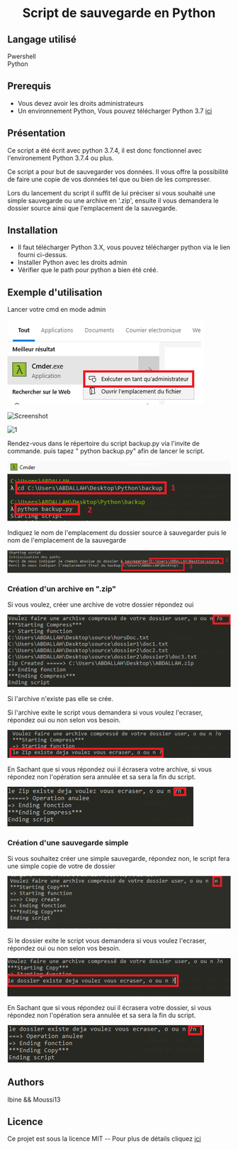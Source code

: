 <center> <h1>Script de sauvegarde en Python</h1> </center>

## Langage utilisé ##  

Pwershell  
Python 

## Prerequis ##
- Vous devez avoir les droits administrateurs  
- Un environnement Python, Vous pouvez télécharger Python 3.7 [ici](  https://www.python.org/ftp/python/3.7.4/python-3.7.4.exe)

## Présentation ##  

Ce script a été écrit avec python 3.7.4,  il est donc fonctionnel avec l'environement Python 3.7.4 ou plus.  

Ce script a pour but de sauvegarder vos données. Il vous offre la possibilité de faire une copie de vos données tel que ou bien de les compresser.

Lors du lancement du script il suffit de lui préciser si vous souhaité une simple sauvegarde ou une archive en '.zip', ensuite il vous demandera le dossier source ainsi que l'emplacement de la sauvegarde.

## Installation ##

- Il faut télécharger Python 3.X, vous pouvez télécharger python via le lien fourni ci-dessus.
- Installer Python avec les droits admin
- Vérifier que le path pour python a bien été créé.

## Exemple d'utilisation ##

Lancer votre cmd en mode admin 

![Screenshot](0.Png)

![Screenshot](https://github.com/ibine1/Sauvegarde/tree/master/Screenshot\0.png)

![1](https://user-images.githubusercontent.com/52750872/61171632-9ec7d400-a57a-11e9-9f7e-f2613223416b.PNG)


Rendez-vous dans le répertoire du script backup.py via l'invite de commande. puis tapez " python backup.py"  afin de lancer le script. 

![Screenshot](1.png) 

Indiquez le nom de l'emplacement du dossier source à sauvegarder puis le nom de l'emplacement de la sauvegarde 


![Screenshot](2.png) 



### Création d'un archive en ".zip"
Si vous voulez, créer une archive de votre dossier répondez oui
 
![Screenshot](3.png)

Si l'archive n'existe pas elle se crée.  

Si l'archive exite le script vous demandera si vous voulez l'ecraser, répondez oui ou non selon vos besoin.

![Screenshot](4.png)

En Sachant que si vous répondez oui il écrasera votre archive, si vous répondez non l'opération sera annulée et sa sera la fin du script.

![Screenshot](5.png)

### Création d'une sauvegarde simple 

Si vous souhaitez créer une simple sauvegarde, répondez non, le script fera une simple copie de votre de dossier 
  
![Screenshot](6.png)    

Si le dossier exite le script vous demandera si vous voulez l'ecraser, répondez oui ou non selon vos besoin.

![Screenshot](7.png)

En Sachant que si vous répondez oui il écrasera votre dossier, si vous répondez non l'opération sera annulée et sa sera la fin du script.

![Screenshot](8.png)

## Authors ##
Ibine && Moussi13 
## Licence ##

Ce projet est sous la licence MIT  -- Pour plus de détails cliquez [ici](https://choosealicense.com/licenses/)

